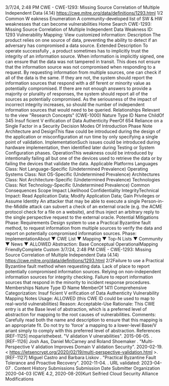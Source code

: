 3/7/24, 2:48 PM CWE - CWE-1293: Missing Source Correlation of Multiple Independent Data (4.14)
https://cwe.mitre.org/data/deﬁnitions/1293.html 1/2
Common W eakness Enumeration
A community-developed list of SW & HW weaknesses that can become
vulnerabilities
Home Search
CWE-1293: Missing Source Correlation of Multiple Independent Data
Weakness ID: 1293
Vulnerability Mapping: 
View customized information:
 Description
The product relies on one source of data, preventing the ability to detect if an adversary has compromised a data source.
 Extended Description
To operate successfully , a product sometimes has to implicitly trust the integrity of an information source. When information is
implicitly signed, one can ensure that the data was not tampered in transit. This does not ensure that the information source was not
compromised when responding to a request. By requesting information from multiple sources, one can check if all of the data is the
same. If they are not, the system should report the information sources that respond with a dif ferent or minority value as potentially
compromised. If there are not enough answers to provide a majority or plurality of responses, the system should report all of the
sources as potentially compromised. As the seriousness of the impact of incorrect integrity increases, so should the number of
independent information sources that would need to be queried.
 Relationships
 Relevant to the view "Research Concepts" (CWE-1000)
Nature Type ID Name
ChildOf 345 Insuf ficient V erification of Data Authenticity
PeerOf 654 Reliance on a Single Factor in a Security Decision
 Modes Of Introduction
Phase Note
Architecture and DesignThis flaw could be introduced during the design of the application or misconfiguration at run time by only
specifying a single point of validation.
ImplementationSuch issues could be introduced during hardware implementation, then identified later during Testing or
System Configuration phases.
OperationThis weakness could be introduced by intentionally failing all but one of the devices used to retrieve the
data or by failing the devices that validate the data.
 Applicable Platforms
Languages
Class: Not Language-Specific (Undetermined Prevalence)
Operating Systems
Class: Not OS-Specific (Undetermined Prevalence)
Architectures
Class: Not Architecture-Specific (Undetermined Prevalence)
Technologies
Class: Not Technology-Specific (Undetermined Prevalence)
 Common Consequences
Scope Impact Likelihood
Confidentiality
IntegrityTechnical Impact: Read Application Data; Modify Application Data; Gain Privileges or Assume Identity
An attacker that may be able to execute a single Person-in-the-Middle attack can subvert a check of
an external oracle (e.g. the ACME protocol check for a file on a website), and thus inject an arbitrary
reply to the single perspective request to the external oracle.
 Potential Mitigations
Phase: Requirements
Design system to use a Practical Byzantine fault method, to request information from multiple sources to verify the data and
report on potentially compromised information sources.
Phase: ImplementationAbout ▼ CWE List ▼ Mapping ▼ Top-N Lists ▼ Community ▼ News ▼
ALLOWED
Abstraction: Base
Conceptual OperationalMapping
FriendlyComplete Custom
3/7/24, 2:48 PM CWE - CWE-1293: Missing Source Correlation of Multiple Independent Data (4.14)
https://cwe.mitre.org/data/deﬁnitions/1293.html 2/2Failure to use a Practical Byzantine fault method when requesting data. Lack of place to report potentially compromised
information sources. Relying on non-independent information sources for integrity checking. Failure to report information
sources that respond in the minority to incident response procedures.
 Memberships
Nature Type ID Name
MemberOf 1411 Comprehensive Categorization: Insuf ficient V erification of Data Authenticity
 Vulnerability Mapping Notes
Usage: ALLOWED (this CWE ID could be used to map to real-world vulnerabilities)
Reason: Acceptable-Use
Rationale:
This CWE entry is at the Base level of abstraction, which is a preferred level of abstraction for mapping to the root causes of
vulnerabilities.
Comments:
Carefully read both the name and description to ensure that this mapping is an appropriate fit. Do not try to 'force' a mapping to a
lower-level Base/V ariant simply to comply with this preferred level of abstraction.
 References
[REF-1125] moparisthebest. "V alidation V ulnerabilities". 2015-06-05.
.
[REF-1126] Josh Aas, Daniel McCarney and Roland Shoemaker . "Multi-Perspective V alidation Improves Domain V alidation
Security". 2020-02-19. < https://letsencrypt.org/2020/02/19/multi-perspective-validation.html >.
[REF-1127] Miguel Castro and Barbara Liskov . "Practical Byzantine Fault Tolerance and Proactive Recovery". 2002-11-04.
. URL validated: 2023-04-07 .
 Content History
 Submissions
Submission Date Submitter Organization
2020-04-03
(CWE 4.2, 2020-08-20)Kurt Seifried Cloud Security Alliance
 Modifications
